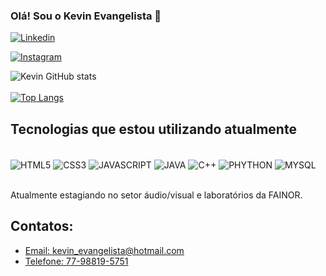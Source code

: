 ### Olá! Sou o Kevin Evangelista 👋

[![Linkedin](https://img.shields.io/badge/LinkedIn-0077B5?style=for-the-badge&logo=linkedin&logoColor=white)](https://www.linkedin.com/in/kevin-evangelista-0185a1190)

[![Instagram](https://img.shields.io/badge/Instagram-E4405F?style=for-the-badge&logo=instagram&logoColor=white)](https://www.instagram.com/kevin_engg/)

![Kevin GitHub stats](https://github-readme-stats.vercel.app/api?username=KevinEngg&show_icons=true&theme=dracula)<br/><br/>
[![Top Langs](https://github-readme-stats.vercel.app/api/top-langs/?username=KevinEngg)](https://github.com/KevinEngg/github-readme-stats)

## Tecnologias que estou utilizando atualmente

<div style="display: inline_block"><br/>

  <img alt="HTML5" src = "https://img.shields.io/badge/HTML-239120?style=for-the-badge&logo=html5&logoColor=white" align ="center" /> 
  <img alt="CSS3" src = "https://img.shields.io/badge/CSS3-1572B6?style=for-the-badge&logo=css3&logoColor=white" align ="center" />
  <img alt="JAVASCRIPT" src = "https://img.shields.io/badge/JavaScript-F7DF1E?style=for-the-badge&logo=javascript&logoColor=black" align ="center" />
  <img alt="JAVA" src = "https://img.shields.io/badge/Java-ED8B00?style=for-the-badge&logo=java&logoColor=white" align ="center" />
  <img alt="C++" src = "https://img.shields.io/badge/C%2B%2B-00599C?style=for-the-badge&logo=c%2B%2B&logoColor=white" align ="center" />
  <img alt="PHYTHON" src = "https://img.shields.io/badge/Python-14354C?style=for-the-badge&logo=python&logoColor=white" align ="center" />
  <img alt="MYSQL" src = "https://img.shields.io/badge/MySQL-00000F?style=for-the-badge&logo=mysql&logoColor=white" align ="center" />
</div><br/>

Atualmente estagiando no setor áudio/visual e laboratórios da FAINOR.

## Contatos: 

- [Email: kevin_evangelista@hotmail.com](kevin_evangelista@hotmail.com)<br/>
- [Telefone: 77-98819-5751](77988195751)<br/>
